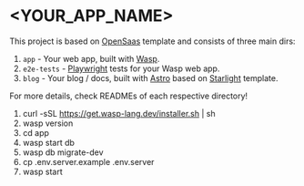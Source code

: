 # <YOUR_APP_NAME>

This project is based on [OpenSaas](https://opensaas.sh) template and consists of three main dirs:
1. `app` - Your web app, built with [Wasp](https://wasp-lang.dev).
2. `e2e-tests` - [Playwright](https://playwright.dev/) tests for your Wasp web app.
3. `blog` - Your blog / docs, built with [Astro](https://docs.astro.build) based on [Starlight](https://starlight.astro.build/) template.

For more details, check READMEs of each respective directory!
1. curl -sSL https://get.wasp-lang.dev/installer.sh | sh
2. wasp version
3. cd app
4. wasp start db
5. wasp db migrate-dev
6. cp .env.server.example .env.server
7. wasp start
